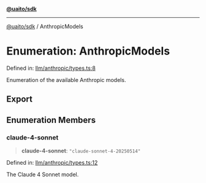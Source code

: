 [**@uaito/sdk**](../README.md)

***

[@uaito/sdk](../README.md) / AnthropicModels

# Enumeration: AnthropicModels

Defined in: [llm/anthropic/types.ts:8](https://github.com/elribonazo/uaito/blob/a99e7bcbdb0358b1999f9ce76755884ba2c23b7e/packages/sdk/src/llm/anthropic/types.ts#L8)

Enumeration of the available Anthropic models.

## Export

## Enumeration Members

### claude-4-sonnet

> **claude-4-sonnet**: `"claude-sonnet-4-20250514"`

Defined in: [llm/anthropic/types.ts:12](https://github.com/elribonazo/uaito/blob/a99e7bcbdb0358b1999f9ce76755884ba2c23b7e/packages/sdk/src/llm/anthropic/types.ts#L12)

The Claude 4 Sonnet model.
